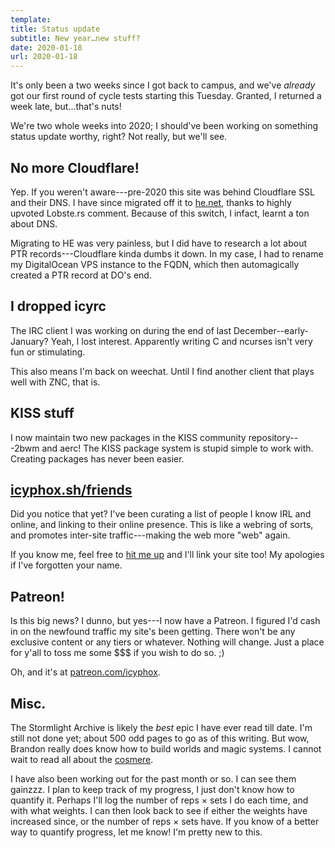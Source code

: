 ```yaml
---
template:
title: Status update
subtitle: New year…new stuff?
date: 2020-01-18
url: 2020-01-18
---
```


It's only been a two weeks since I got back to campus, and we've
_already_ got our first round of cycle tests starting this Tuesday.
Granted, I returned a week late, but...that's nuts!

We're two whole weeks into 2020; I should've been working on something
status update worthy, right? Not really, but we'll see.

## No more Cloudflare!

Yep. If you weren't aware---pre-2020 this site was behind Cloudflare
SSL and their DNS. I have since migrated off it to
[he.net](https://he.net), thanks to highly upvoted Lobste.rs comment.
Because of this switch, I infact, learnt a ton about DNS.

Migrating to HE was very painless, but I did have to research a lot
about PTR records---Cloudflare kinda dumbs it down. In my case, I had to
rename my DigitalOcean VPS instance to the FQDN, which then
automagically created a PTR record at DO's end.

## I dropped icyrc

The IRC client I was working on during the end of last
December--early-January? Yeah, I lost interest. Apparently writing C and
ncurses isn't very fun or stimulating.

This also means I'm back on weechat. Until I find another client that
plays well with ZNC, that is.

## KISS stuff

I now maintain two new packages in the KISS community repository---2bwm
and aerc! The KISS package system is stupid simple to work with. Creating
packages has never been easier.

## [icyphox.sh/friends](/friends)

Did you notice that yet? I've been curating a list of people I know IRL
and online, and linking to their online presence. This is like a webring
of sorts, and promotes inter-site traffic---making the web more "web"
again.

If you know me, feel free to [hit me up](/about#contact) and I'll link
your site too! My apologies if I've forgotten your name.

## Patreon!

Is this big news? I dunno, but yes---I now have a Patreon. I figured I'd
cash in on the newfound traffic my site's been getting. There won't be
any exclusive content or any tiers or whatever. Nothing will change.
Just a place for y'all to toss me some $$$ if you wish to do so. ;)

Oh, and it's at [patreon.com/icyphox](https://patreon.com/icyphox).

## Misc.

The Stormlight Archive is likely the _best_ epic I have ever read till
date. I'm still not done yet; about 500 odd pages to go as of this
writing. But wow, Brandon really does know how to build worlds and magic
systems. I cannot wait to read all about the
[cosmere](https://coppermind.net/wiki/Cosmere).

I have also been working out for the past month or so. I can see them
gainzzz. I plan to keep track of my progress, I just don't know how to
quantify it. Perhaps I'll log the number of reps × sets I do each time,
and with what weights. I can then look back to see if either the weights
have increased since, or the number of reps × sets have. If you know of
a better way to quantify progress, let me know! I'm pretty new to this.
